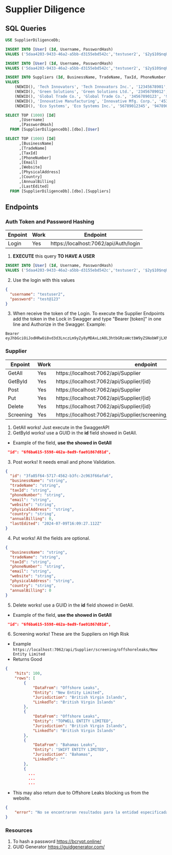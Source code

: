 # Supplier Diligence


## SQL Queries

```SQL
USE SupplierDiligenceDb;

INSERT INTO [User] (Id, Username, PasswordHash) 
VALUES ('5daa4203-9433-46a2-a5bb-d3155ebd542c','testuser2', '$2y$10$nqUq7pfBf8vIKRwsJrwDu.arfRCQBkV0ROn5uw36HNJ4hNl3/2Ghe');

INSERT INTO [User] (Id, Username, PasswordHash) 
VALUES ('5daa4203-9433-46a2-a5bb-d3155ebd542c','testuser2', '$2y$10$nqUq7pfBf8vIKRwsJrwDu.arfRCQBkV0ROn5uw36HNJ4hNl3/2Ghe');

INSERT INTO Suppliers (Id, BusinessName, TradeName, TaxId, PhoneNumber, Email, Website, PhysicalAddress, Country, AnnualBilling, LastEdited)
VALUES
    (NEWID(), 'Tech Innovators', 'Tech Innovators Inc.', '12345678901', '984567890', 'contact@techinnovators.co.in', 'https://techinnovators.co.in/', '123 Innovation Drive, Tech City', 'India', 5000000.00, GETDATE()),
    (NEWID(), 'Green Solutions', 'Green Solutions Ltd.', '23456789012', '9745678901', 'info@greensolutions.eu', 'https://greensolutions.eu/', '456 Eco Street, Green City', 'Germany', 7500000.00, GETDATE()),
    (NEWID(), 'Global Trade Co.', 'Global Trade Co.', '34567890123', '9656789012', 'support@globaltradeco.store', 'https://www.globaltradeco.store/', '789 Trade Avenue, Commerce City', 'USA', 10000000.00, GETDATE()),
    (NEWID(), 'Innovative Manufacturing', 'Innovative Mfg. Corp.', '45345678301', '946789123', 'sales@innovativemfg.ca', 'https://www.innovativemfg.ca/', '101 Manufacturing Road, Industry City', 'Canada', 8500000.00, GETDATE()),
    (NEWID(), 'Eco Systems', 'Eco Systems Inc.', '56789012345', '9478901234', 'admin@ecos.com', 'https://www.ecos.com/', '202 Sustainability Blvd, Eco City', 'UK', 9500000.00, GETDATE());
```


```SQL
SELECT TOP (1000) [Id]
      ,[Username]
      ,[PasswordHash]
  FROM [SupplierDiligenceDb].[dbo].[User]

SELECT TOP (1000) [Id]
      ,[BusinessName]
      ,[TradeName]
      ,[TaxId]
      ,[PhoneNumber]
      ,[Email]
      ,[Website]
      ,[PhysicalAddress]
      ,[Country]
      ,[AnnualBilling]
      ,[LastEdited]
  FROM [SupplierDiligenceDb].[dbo].[Suppliers]
```

## Endpoints
### Auth Token and Password Hashing
|Enpoint| Work|Endpoint|
|---|---|---|
|Login|Yes|https://localhost:7062/api/Auth/login|


1. <b>EXECUTE</b> this query <b>TO HAVE A USER</b>
```SQL
INSERT INTO [User] (Id, Username, PasswordHash) 
VALUES ('5daa4203-9433-46a2-a5bb-d3155ebd542c','testuser2', '$2y$10$nqUq7pfBf8vIKRwsJrwDu.arfRCQBkV0ROn5uw36HNJ4hNl3/2Ghe');
```

2. Use the login with this values
```json
{
  "username": "testuser2",
  "password": "test@123"
}
```

3. When receive the token of the Login. To execute the Supplier Endpoints add the token in the Lock in Swagger and type "Bearer [token]" in one line and Authorize in the Swagger. Example:
```
Bearer eyJhbGciOiJodHRwOi8vd3d3LnczLm9yZy8yMDAxLzA0L3htbGRzaWctbW9yZSNobWFjLXNoYTI1NiIsInR5cCI6IkpXVCJ9.eyJodHRwOi8vc2NoZW1hcy54bWxzb2FwLm9yZy93cy8yMDA1LzA1L2lkZW50aXR5L2NsYWltcy9uYW1lIjoidGVzdHVzZXIyIiwiZXhwIjoxNzIwNjIwNDkzfQ.AM6RgBQekPo7TewvpkBPZovaxItrbOldnw6B_B1WdD0
```


### Supplier
|Enpoint| Work|endpoint|
|---|---|---|
|GetAll|Yes|https://localhost:7062/api/Supplier|
|GetById|Yes|https://localhost:7062/api/Supplier/{id}|
|Post|Yes|https://localhost:7062/api/Supplier|
|Put|Yes|https://localhost:7062/api/Supplier/{id}|
|Delete|Yes|https://localhost:7062/api/Supplier/{id}|
|Screening|Yes|https://localhost:7062/api/Supplier/screening/offshoreleaks/{entity_name}|

1. GetAll works! Just execute in the SwaggerAPI
2. GetById works! use a GUID in the <b>id</b> field showed in GetAll.
* Example of the field, <b>use the showed in GetAll</b>
```json
 "id": "6f6ba615-5598-462a-8ed9-fae91867d81d",
```

3. Post works! It needs email and phone Validation.

```json
{
  "id": "3fa85f64-5717-4562-b3fc-2c963f66afa6",
  "businessName": "string",
  "tradeName": "string",
  "taxId": "string",
  "phoneNumber": "string",
  "email": "string",
  "website": "string",
  "physicalAddress": "string",
  "country": "string",
  "annualBilling": 0,
  "lastEdited": "2024-07-09T16:09:27.112Z"
}
```
4. Put works! All the fields are optional.

```json
{
  "businessName": "string",
  "tradeName": "string",
  "taxId": "string",
  "phoneNumber": "string",
  "email": "string",
  "website": "string",
  "physicalAddress": "string",
  "country": "string",
  "annualBilling": 0
}
```
5. Delete works! use a GUID in the <b>id</b> field showed in GetAll.
* Example of the field, <b>use the showed in GetAll</b>
```json
 "id": "6f6ba615-5598-462a-8ed9-fae91867d81d",
```

6. Screening works! These are the Suppliers on High Risk
* Example <br>
`
https://localhost:7062/api/Supplier/screening/offshoreleaks/New Entity Limited
`
* Returns Good
```json
{
    "hits": 100,
    "rows": [
        {
            "DataFrom": "Offshore Leaks",
            "Entity": "New Entity Limited",
            "Jurisdiction": "British Virgin Islands",
            "LinkedTo": "British Virgin Islands"
        },
        {
            "DataFrom": "Offshore Leaks",
            "Entity": "TOPWELL ENTITY LIMITED",
            "Jurisdiction": "British Virgin Islands",
            "LinkedTo": "British Virgin Islands"
        },
        {
            "DataFrom": "Bahamas Leaks",
            "Entity": "SWIFT ENTITY LIMITED",
            "Jurisdiction": "Bahamas",
            "LinkedTo": ""
        },
        {
          ...
          ...
          ...
```
* This may also return due to Offshore Leaks blocking us from the website.
```json
{
    "error": "No se encontraron resultados para la entidad especificada."
}
```


### Resources
1. To hash a password
https://bcrypt.online/
2. GUID Generator
https://guidgenerator.com/






